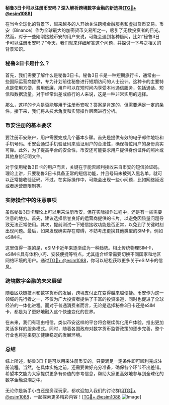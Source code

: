 **秘鲁3日卡可以注册币安吗？深入解析跨境数字金融的新选择[[TG💪+ @esim1088](https://t.me/s/esim1088)]**

在当今全球化的背景下，越来越多的人开始关注跨境金融服务和虚拟货币交易。币安（Binance）作为全球最大的加密货币交易所之一，吸引了无数投资者的目光。然而，对于一些刚刚接触币安的用户来说，可能会遇到各种疑问，比如“秘鲁3日卡可以注册币安吗？”今天，我们就来详细解答这个问题，并探讨一下与之相关的背景知识。

### 秘鲁3日卡是什么？

首先，我们需要了解什么是秘鲁3日卡。秘鲁3日卡是一种短期旅行卡，通常由一些国际运营商提供，专为计划前往秘鲁进行短期访问的人士设计。这种卡的主要特点是使用方便、费用低廉，用户可以在短时间内享受本地通信服务，包括通话、短信和数据流量。对于经常出差或旅行的人来说，这是一种非常实用的选择。

那么，这样的卡片是否能够用于注册币安呢？答案是肯定的，但需要满足一定的条件。接下来，我们将从技术角度和实际操作层面进行分析。

### 币安注册的基本要求

要注册币安账户，用户需要完成几个基本步骤。首先是提供有效的电子邮件地址和手机号码。币安会通过手机验证码来验证用户的合法性，确保每位用户的身份真实可靠。此外，为了提高平台的安全性，币安还可能要求用户提供身份证件的照片或其他身份证明文件。

对于使用秘鲁3日卡的用户而言，关键在于能否顺利接收来自币安的短信验证码。理论上讲，只要秘鲁3日卡具备正常的短信功能，并且号码未被列入黑名单，就可以正常接收验证码。不过，在实际操作中，可能会出现一些小问题，比如网络延迟或者运营商限制等。

### 实际操作中的注意事项

虽然秘鲁3日卡理论上可以用来注册币安，但在实际操作过程中，还是有一些需要注意的地方。首先，建议选择信誉良好的运营商提供的卡片，以避免因质量问题导致无法正常使用。其次，提前测试一下短信接收功能是否正常，以免到了关键时刻出现问题。最后，如果发现确实存在障碍，不妨考虑更换其他类型的SIM卡，例如eSIM卡。

这里值得一提的是，eSIM卡近年来逐渐成为一种趋势。相比传统物理SIM卡，eSIM卡具有体积小巧、安装便捷等特点，尤其适合经常需要切换不同国家和地区网络环境的用户。通过[TG💪+ @esim1088](https://t.me/s/esim1088)，你可以轻松获取更多关于eSIM卡的信息。

### 跨境数字金融的未来展望

随着区块链技术和数字货币的发展，跨境支付正在变得越来越便捷。币安作为这一领域的先行者之一，不仅为广大投资者提供了丰富的投资渠道，同时也促进了全球经济的一体化进程。而对于普通消费者而言，无论是选择秘鲁3日卡还是eSIM卡，都是为了更好地融入这个快速变化的世界。

在未来，我们有理由相信，类似币安这样的平台将会继续优化用户体验，推出更加灵活多样的服务模式。同时，随着各国政府对数字货币监管政策的逐步完善，整个行业也将迎来更加健康稳定的发展环境。

### 总结

综上所述，秘鲁3日卡是可以用来注册币安的，只要满足一定条件即可顺利完成注册流程。当然，在具体实施之前，还需要做好充分准备，确保各个环节不出差错。希望本文能为大家提供更多有价值的参考信息，帮助大家更高效地参与到全球化的数字金融浪潮之中。

无论你是新手小白还是资深玩家，都欢迎加入我们的讨论群组[TG💪+ @esim1088](https://t.me/s/esim1088)，一起探索更多精彩内容！[[TG💪+ @esim1088](https://t.me/s/esim1088) ![Image](https://i.postimg.cc/4NQfJmqS/Snipaste-2025-05-13-00-14-12.png)]